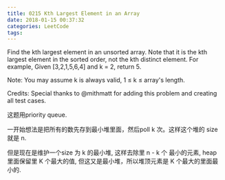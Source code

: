 ```yaml
---
title: 0215 Kth Largest Element in an Array
date: 2018-01-15 00:37:32
categories: LeetCode
tags:
---
```


Find the kth largest element in an unsorted array. Note that it is the kth largest element in the sorted order, not the kth distinct element.
For example,
Given [3,2,1,5,6,4] and k = 2, return 5.

Note: 
You may assume k is always valid, 1 ≤ k ≤ array's length.

Credits:
Special thanks to @mithmatt for adding this problem and creating all test cases.

这题用priority queue.

一开始想法是把所有的数先存到最小堆里面，然后poll k 次。这样这个堆的 size 就是 n.

但是现在是维护一个size 为 k 的最小堆, 这样去除里 n - k 个 最小的元素, heap 里面保留里 K 个最大的值, 但这又是最小堆，所以堆顶元素是 K 个最大的里面最小的.


